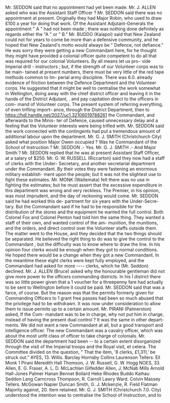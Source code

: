 Mr. SEDDON said that no appointment had yet been made. Mr. J. ALLEN asked who was the Assistant Staff Officer ? Mr. SEDDON said there was no appointment at present. Originally they had Major Robin, who used to draw £100 a year for doing that work. Of the Assistant Adjutant-Generals the appointment " A " had not been made ; there was nothing done definitely as regards either the "A " or " B." Mr. BUDDO (Kaiapoi) said that New Zealand could not for years to come be more than a defensive community, and he hoped that New Zealand's motto would always be " Defence, not defiance." He was sorry they were getting a new Commandant here, for he thought they might have provided a colonial officer quite competent to do all that was required for our colonial Volunteers. By all means let us pro- vide Imperial drill - instructors ; but, if the strength of our Volunteer corps was to be main- tained at present numbers, there must be very little of the red tape methods common to Im- perial army discipline. There was 6.0. already evidence of friction between the Defence Department and the Volunteer corps. He suggested that it might be well to centralise the work somewhat in Wellington, doing away with the chief district officer and leaving it in the hands of the District Adjutant, . and pay capitation direct to the officers in com- mand of Volunteer corps. The present system of referring everything, of even trifling import- ance, through the District Department, then to https://hdl.handle.net/2027/uc1.32106019788261 the Commandant, and afterwards to the Minis- ter of Defence, caused unnecessary delay and a feeling that the Volunteer interests were being trifled with. Mr. SEDDON said the work connected with the contingents had put a tremendous amount of additional labour upon the department. Mr. G. J. SMITH (Christchurch City) asked what position Major Owen occupied ? Was he Commandant of the School of Instruction ? Mr. SEDDON .- Yes. Mr. G. J. SMITH .- And Major Smith ? Mr. SEDDON replied that he was at present Assistant Staff Officer, at a salary of $250. Mr. G. W. RUSSELL (Riccarton) said they now had a staff of clerks with the Under- Secretary, and another secretarial department under the Commandant. By their votes they were fastening an enormous military establish- ment upon the people; but it was not the slightest use to fight these estimates. Mr. MONK (Waitemata) felt there was no use in fighting the estimates; but he must assert that the excessive expenditure in this department was wrong and very reckless. The Premier, in his opinion, was most imprudent, and the day of reckoning would come. Mr. SEDDON said he had worked this de- partment for six years with the Under-Secre- tary. But the Commandant said if he had to be responsible for the distribution of the stores and the equipment he wanted the full control. Both Colonel Fox and Colonel Penton had told him the same thing. They wanted a staff of their own, and wanted control of the am- munition, the munitions, and the orders, and direct control over the Volunteer staffs outside them. The matter went to the House, and they decided that the two things should be separated. He believed the right thing to do was to give the control to the Commandant ; but the difficulty was to know where to draw the line. In his opinion four clerks would be enough when they got to normal conditions. He hoped there would be a change when they got a new Commandant. In the meantime these eight clerks were kept fully employed, and the Commandant had asked for more \---- clerks, which he (Mr. Seddon) declined. Mr. J. ALLEN (Bruce) asked why the honourable gentleman did not give more power to the officers commanding districts. In his İ district there was so little power given that a 1 voucher for a threepenny fare had actually to be sent to Wellington before it could be paid. Mr. SEDDON said that was a farce, of course. But the reason was that the permits formerly given for Commanding Officers to 1 grant free passes had been so much abused that the privilege had to be withdrawn. It was now under consideration to allow them to issue permits up to a certain amount. Mr. PIRANI (Palmerston) asked, If the Com- mandant was to be in charge, why not put him in charge, instead of having the present dual control ? It was the same in other depart- ments. We did not want a new Commandant at all, but a good transport and intelligence officer. The new Commandant was a cavalry officer, which was about the most unfit class of officer to take charge of colonials. Mr. SEDDON said the department had been \-- to a certain extent disorganized through the visit of the Imperial troops and the Royal visit, et cetera. The Committee divided on the question, " That the item, '8 clerks, £1,311,' be struck out." AYES, 13. Willis. Barclay Hornsby Collins Laurenson Tellers. Ell Monk 1 Pirani Meredith Hall Thomson, J. W. Russell, G. W. Hogg NOES, 33. Allen, E. G. Fraser, A. L. D. McLachlan Gilfedder Allen, J. McNab Mills Arnold Hall-Jones Palmer Hanan Bennet Bollard Heke Rhodes Buddo Kaihau Seddon Lang Carncross Thompson, R. Carroll Lawry Ward. Colvin Massey Tellers. McGowan Napier Duncan Smith, G. J. Mckenzie, R. Field Flatman Majority against, 20. Item retained. Mr. G. J. SMITH (Christchurch 7.0. City) understood the intention was to centralise the School of Instruction, and to 